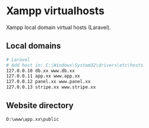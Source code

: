# Xampp virtualhosts

Xampp local domain virtual hosts (Laravel).

## Local domains

```sh
# Laravel
# Add host in: C:\Windows\System32\drivers\etc\hosts
127.0.0.10 db.xx www.db.xx
127.0.0.11 app.xx www.app.xx
127.0.0.12 panel.xx www.panel.xx
127.0.0.13 stripe.xx www.stripe.xx
```

## Website directory

```sh
D:\www\app.xx\public
```
